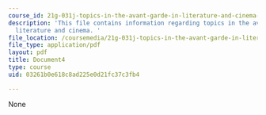 ```yaml
---
course_id: 21g-031j-topics-in-the-avant-garde-in-literature-and-cinema-spring-2003
description: 'This file contains information regarding topics in the avant-garde in
  literature and cinema. '
file_location: /coursemedia/21g-031j-topics-in-the-avant-garde-in-literature-and-cinema-spring-2003/03261b0e618c8ad225e0d21fc37c3fb4_MIT21G_031JS03_lecture4.pdf
file_type: application/pdf
layout: pdf
title: Document4
type: course
uid: 03261b0e618c8ad225e0d21fc37c3fb4

---
```

None